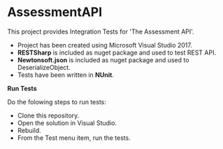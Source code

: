 # AssessmentAPI
This project provides Integration Tests for 'The Assessment API'.
-  Project has been created using Microsoft Visual Studio 2017. 
- **RESTSharp** is included as nuget package and used to test REST API.
- **Newtonsoft.json** is included as nuget package and used to DeserializeObject.
- Tests have been written in **NUnit**.

**Run Tests**

  Do the folowing steps to run tests:
- Clone this repository.
- Open the solution in Visual Studio.
- Rebuild.
- From the Test menu item, run the tests.



